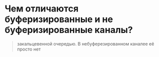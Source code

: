 # Чем отличаются буферизированные и не буферизированные каналы?

> закальцевенной очередью. В небуферезированном каналее её просто  нет
